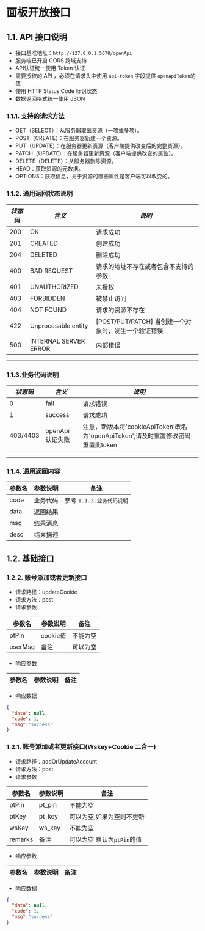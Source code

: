# 面板开放接口

## 1.1. API 接口说明

- 接口基准地址：`http://127.0.0.1:5678/openApi`
- 服务端已开启 CORS 跨域支持
- API认证统一使用 Token 认证
- 需要授权的 API ，必须在请求头中使用 `api-token` 字段提供 `openApiToken`的值
- 使用 HTTP Status Code 标识状态
- 数据返回格式统一使用 JSON

### 1.1.1. 支持的请求方法

- GET（SELECT）：从服务器取出资源（一项或多项）。
- POST（CREATE）：在服务器新建一个资源。
- PUT（UPDATE）：在服务器更新资源（客户端提供改变后的完整资源）。
- PATCH（UPDATE）：在服务器更新资源（客户端提供改变的属性）。
- DELETE（DELETE）：从服务器删除资源。
- HEAD：获取资源的元数据。
- OPTIONS：获取信息，关于资源的哪些属性是客户端可以改变的。

### 1.1.2. 通用返回状态说明

| *状态码* | *含义*                | *说明*                                              |
| -------- | --------------------- | --------------------------------------------------- |
| 200      | OK                    | 请求成功                                            |
| 201      | CREATED               | 创建成功                                            |
| 204      | DELETED               | 删除成功                                            |
| 400      | BAD REQUEST           | 请求的地址不存在或者包含不支持的参数                |
| 401      | UNAUTHORIZED          | 未授权                                              |
| 403      | FORBIDDEN             | 被禁止访问                                          |
| 404      | NOT FOUND             | 请求的资源不存在                                    |
| 422      | Unprocesable entity   | [POST/PUT/PATCH] 当创建一个对象时，发生一个验证错误 |
| 500      | INTERNAL SERVER ERROR | 内部错误                                            |
------

### 1.1.3.业务代码说明

| *状态码* | *含义*                | *说明*                                              |
| -------- | --------------------- | --------------------------------------------------- |
| 0        | fail                 | 请求错误
| 1        | success              | 请求成功
| 403/4403 | openApi 认证失败       | 注意，新版本将'cookieApiToken'改名为'openApiToken',请及时重置修改密码重置此token                                            |
------

### 1.1.4. 通用返回内容

| 参数名   | 参数说明    | 备注            |
| -------- | ----------- | --------------- |
| code       | 业务代码    | 参考 `1.1.3.业务代码说明`|
| data      | 返回结果 |                 |
| msg       | 结果消息   |                 |
| desc      | 结果描述 |                 |

## 1.2. 基础接口

### 1.2.2. 账号添加或者更新接口

- 请求路径：updateCookie
- 请求方法：post
- 请求参数

| 参数名   | 参数说明 | 备注     |
| -------- | -------- | -------- |
| ptPin | cookie值   | 不能为空 |
| userMsg | 备注     | 可以为空 |

- 响应参数

| 参数名   | 参数说明    | 备注            |
| -------- | ----------- | --------------- |


- 响应数据

```json
{
  "data": null,
  "code": 1,
  "msg":"success"
}
```

### 1.2.1. 账号添加或者更新接口(Wskey+Cookie 二合一)

- 请求路径：addOrUpdateAccount
- 请求方法：post
- 请求参数

| 参数名   | 参数说明 | 备注     |
| -------- | -------- | -------- |
| ptPin | pt_pin   | 不能为空 |
| ptKey | pt_key     | 可以为空,如果为空则不更新 |
| wsKey | ws_key   | 不能为空 |
| remarks | 备注     | 可以为空 默认为`ptPin`的值|

- 响应参数

| 参数名   | 参数说明    | 备注            |
| -------- | ----------- | --------------- |


- 响应数据

```json
{
  "data": null,
  "code": 1,
  "msg":"success"
}
```
